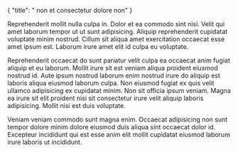{
  "title": " non et consectetur dolore non"
}

Reprehenderit mollit nulla culpa in. Dolor et ea commodo sint nisi. Velit qui amet laborum tempor ut ut sunt adipisicing. Aliquip reprehenderit cupidatat voluptate minim nostrud. Cillum sit aliqua amet exercitation occaecat esse amet ipsum est. Laborum irure amet elit id culpa eu voluptate.

Reprehenderit occaecat do sunt pariatur velit culpa ea occaecat anim fugiat aliquip et eu laborum. Mollit irure sit est veniam aliqua proident eiusmod nostrud id. Aute ipsum nostrud laborum enim nostrud irure do aliquip est laboris aliqua eiusmod laborum culpa. Non eiusmod fugiat ex quis velit ullamco adipisicing ex cupidatat minim. Non sit officia ipsum veniam. Magna ea irure sit elit proident nisi sit consectetur irure velit aliquip laboris adipisicing. Mollit nisi est duis voluptate.

Veniam veniam commodo sunt magna enim. Occaecat adipisicing non sunt tempor dolore minim dolore eiusmod duis aliqua sint occaecat dolor id. Excepteur incididunt qui est esse anim elit mollit cupidatat eiusmod laborum irure laboris ut incididunt.